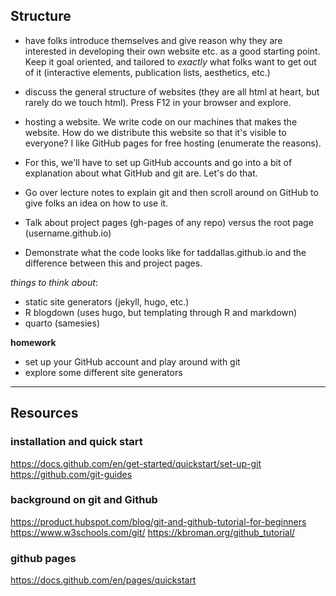
## Structure

+ have folks introduce themselves and give reason why they are interested in developing their own website etc. as a good starting point. Keep it goal oriented, and tailored to _exactly_ what folks want to get out of it (interactive elements, publication lists, aesthetics, etc.)

+ discuss the general structure of websites (they are all html at heart, but rarely do we touch html). Press F12 in your browser and explore.

+ hosting a website. We write code on our machines that makes the website. How do we distribute this website so that it's visible to everyone? I like GitHub pages for free hosting (enumerate the reasons). 

+ For this, we'll have to set up GitHub accounts and go into a bit of explanation about what GitHub and git are. Let's do that. 

+ Go over lecture notes to explain git and then scroll around on GitHub to give folks an idea on how to use it. 

+ Talk about project pages (gh-pages of any repo) versus the root page (username.github.io)

+ Demonstrate what the code looks like for taddallas.github.io and the difference between this and project pages. 




_things to think about_: 
+ static site generators (jekyll, hugo, etc.)
+ R blogdown (uses hugo, but templating through R and markdown)
+ quarto (samesies)




**homework**
+ set up your GitHub account and play around with git 
+ explore some different site generators



--- 

## Resources

### installation and quick start
https://docs.github.com/en/get-started/quickstart/set-up-git
https://github.com/git-guides


### background on git and Github
https://product.hubspot.com/blog/git-and-github-tutorial-for-beginners
https://www.w3schools.com/git/
https://kbroman.org/github_tutorial/


### github pages
https://docs.github.com/en/pages/quickstart






